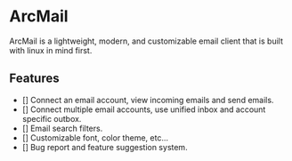 # ArcMail

ArcMail is a lightweight, modern, and customizable email client that is built with linux in mind first.

## Features

- [] Connect an email account, view incoming emails and send emails.
- [] Connect multiple email accounts, use unified inbox and account specific outbox.
- [] Email search filters.
- [] Customizable font, color theme, etc...
- [] Bug report and feature suggestion system.
